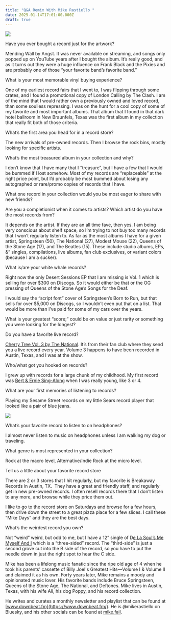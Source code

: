```yaml
---
title: "Q&A Remix With Mike Rastiello "
date: 2025-01-14T17:01:00.000Z
draft: true
---
```

![](/images/upload/img_3007-1-.jpg)





Have you ever bought a record just for the artwork?

Mending Wall by Angst. It was never available on streaming, and songs only popped up on YouTube years after I bought the album. It’s really good, and as it turns out they were a huge influence on Frank Black and the Pixies and are probably one of those “your favorite band’s favorite band.”

What is your most memorable vinyl buying experience?

One of my earliest record fairs that I went to, I was flipping through some crates, and I found a promotional copy of London Calling by The Clash. I am of the mind that I would rather own a previously owned and loved record, than some soulless repressing. I was on the hunt for a cool copy of some of my favorite and most important albums. That album that I found in that dark hotel ballroom in New Braunfels, Texas was the first album in my collection that really fit both of those criteria.

What’s the first area you head for in a record store?

The new arrivals of pre-owned records. Then I browse the rock bins, mostly looking for specific artists.

What’s the most treasured album in your collection and why?

I don’t know that I have many that I “treasure”, but I have a few that I would be bummed if I lost somehow. Most of my records are “replaceable” at the right price point, but I’d probably be most bummed about losing any autographed or rare/promo copies of records that I have.

What one record in your collection would you be most eager to share with new friends?

Are you a completionist when it comes to artists? Which artist do you have the most records from?

It depends on the artist. If they are an all time fave, then yes. I am being very conscious about shelf space, so I’m trying to not buy too many records that I won’t regularly listen to. As far as the most albums I have for a given artist, Springsteen (50), The National (27), Modest Mouse (22), Queens of the Stone Age (17), and The Beatles (15). These include studio albums, EPs, &” singles, compilations, live albums, fan club exclusives, or variant colors (because I am a sucker).

What is/are your white whale records?

Right now the only Desert Sessions EP that I am missing is Vol. 1 which is selling for over $300 on Discogs. So it would either be that or the OG pressing of Queens of the Stone Age’s Songs for the Deaf.

I would say the “script font” cover of Springsteen’s Born to Run, but that sells for over $5,000 on Discogs, so I wouldn’t even put that on a list. That would be more than I’ve paid for some of my cars over the years.

What is your greatest “score;” could be on value or just rarity or something you were looking for the longest?

Do you have a favorite live record?

[Cherry Tree Vol. 3 by The National](https://www.discogs.com/release/19248457-The-National-Cherry-Tree-Vol-3). It’s from their fan club where they send you a live record every year. Volume 3 happens to have been recorded in Austin, Texas, and I was at the show.

Who/what got you hooked on records?

I grew up with records for a large chunk of my childhood. My first record was [Bert & Ernie Sing-Along](https://www.discogs.com/master/616013-Bert-3-Ernie-Bert-Ernie-Sing-Along) when I was really young, like 3 or 4.

What are your first memories of listening to records?

Playing my Sesame Street records on my little Sears record player that looked like a pair of blue jeans.



![](/images/upload/screenshot-2025-01-14-at-5.00.10 pm.png)

What’s your favorite record to listen to on headphones?

I almost never listen to music on headphones unless I am walking my dog or traveling.

What genre is most represented in your collection?

Rock at the macro level, Alternative/Indie Rock at the micro level.

Tell us a little about your favorite record store

There are 2 or 3 stores that I hit regularly, but my favorite is Breakaway Records in Austin, TX.  They have a great and friendly staff, and regularly get in new pre-owned records. I often resell records there that I don’t listen to any more, and browse while they price them out.

I like to go to the record store on Saturdays and browse for a few hours, then drive down the street to a great pizza place for a few slices. I call these “Mike Days” and they are the best days.

What’s the weirdest record you own?

Not “weird” weird, but odd to me, but I have a 12” single of D[e La Soul’s Me Myself And I](https://www.discogs.com/release/353297-De-La-Soul-Me-Myself-And-I) which is a “three-sided” record. The “third-side” is just a second grove cut into the B side of the record, so you have to put the needle down in just the right spot to hear the C side.

Mike has been a lifelong music fanatic since the ripe old age of 4 when he took his parents' cassette of Billy Joel's Greatest Hits—Volume I & Volume II and claimed it as his own. Forty years later, Mike remains a moody and opinionated music lover. His favorite bands include Bruce Springsteen, Queens of the Stone Age, The National, and Deftones. Mike lives in Austin, Texas, with his wife Ali, his dog Poppy, and his record collection.

He writes and curates a monthly newsletter and playlist that can be found at [www.downbeat.fm](https://www.downbeat.fm/). He is @mikerastiello on Bluesky, and his other socials can be found at [mike.fail](https://mike.fail/).

